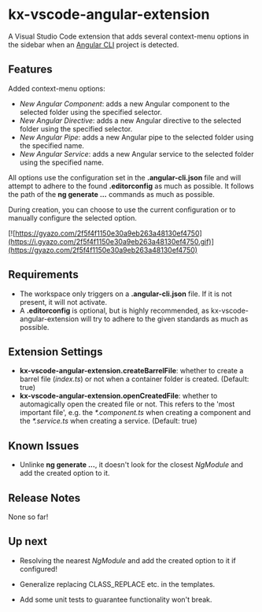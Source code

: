 # kx-vscode-angular-extension

A Visual Studio Code extension that adds several context-menu options in the sidebar when an [Angular CLI](https://github.com/angular/angular-cli) project is detected.

## Features

Added context-menu options:
* _New Angular Component_: adds a new Angular component to the selected folder using the specified selector.
* _New Angular Directive_: adds a new Angular directive to the selected folder using the specified selector.
* _New Angular Pipe_: adds a new Angular pipe to the selected folder using the specified name.
* _New Angular Service_: adds a new Angular service to the selected folder using the specified name.

All options use the configuration set in the **.angular-cli.json** file and will attempt to adhere to the found **.editorconfig** as much as possible. It follows the path of the **ng generate ...** commands as much as possible.

During creation, you can choose to use the current configuration or to manually configure the selected option. 

[![https://gyazo.com/2f5f4f1150e30a9eb263a48130ef4750](https://i.gyazo.com/2f5f4f1150e30a9eb263a48130ef4750.gif)](https://gyazo.com/2f5f4f1150e30a9eb263a48130ef4750)

## Requirements

* The workspace only triggers on a **.angular-cli.json** file. If it is not present, it will not activate.
* A **.editorconfig** is optional, but is highly recommended, as kx-vscode-angular-extension will try to adhere to the given standards as much as possible.

## Extension Settings

* **kx-vscode-angular-extension.createBarrelFile**: whether to create a barrel file (_index.ts_) or not when a container folder is created. (Default: true)
* **kx-vscode-angular-extension.openCreatedFile**: whether to automagically open the created file or not. This refers to the 'most important file', e.g. the _*.component.ts_ when creating a component and the _*.service.ts_ when creating a service. (Default: true)

## Known Issues

* Unlinke **ng generate ...**, it doesn't look for the closest _NgModule_ and add the created option to it.

## Release Notes

None so far!

## Up next

* Resolving the nearest _NgModule_ and add the created option to it if configured!

* Generalize replacing CLASS_REPLACE etc. in the templates.
* Add some unit tests to guarantee functionality won't break.
